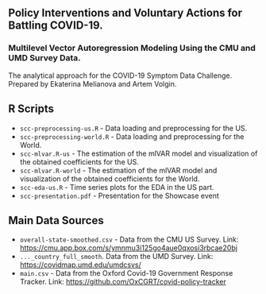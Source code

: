 ## Policy Interventions and Voluntary Actions for Battling COVID-19.
### Multilevel Vector Autoregression Modeling Using the CMU and UMD Survey Data.

The analytical approach for the COVID-19 Symptom Data Challenge.\
Prepared by Ekaterina Melianova and Artem Volgin.

## R Scripts
* `scc-preprocessing-us.R` - Data loading and preprocessing for the US.
* `scc-preprocessing-world.R` - Data loading and preprocessing for the World.
* `scc-mlvar.R-us` - The estimation of the mlVAR model and visualization of the obtained coefficients for the US.
* `scc-mlvar.R-world` - The estimation of the mlVAR model and visualization of the obtained coefficients for the World.
* `scc-eda-us.R` - Time series plots for the EDA in the US part.
* `scc-presentation.pdf` - Presentation for the Showcase event

## Main Data Sources
* `overall-state-smoothed.csv` - Data from the CMU US Survey. Link: https://cmu.app.box.com/s/ymnmu3i125go4aue0qxosi3rbcae20bj
* `..._country_full_smooth`. Data from the UMD Survey. Link: https://covidmap.umd.edu/umdcsvs/
* `main.csv` - Data from the Oxford Covid-19 Government Response Tracker. Link: https://github.com/OxCGRT/covid-policy-tracker

